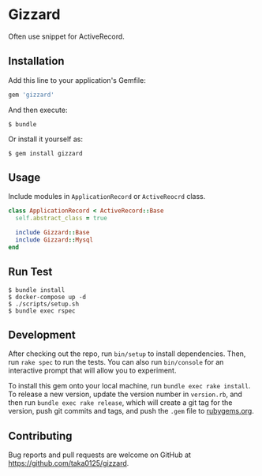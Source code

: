 # Gizzard

Often use snippet for ActiveRecord.

## Installation

Add this line to your application's Gemfile:

```ruby
gem 'gizzard'
```

And then execute:

    $ bundle

Or install it yourself as:

    $ gem install gizzard

## Usage

Include modules in `ApplicationRecord` or `ActiveReocrd` class.

```ruby
class ApplicationRecord < ActiveRecord::Base
  self.abstract_class = true

  include Gizzard::Base
  include Gizzard::Mysql
end
```

## Run Test

```
$ bundle install
$ docker-compose up -d
$ ./scripts/setup.sh
$ bundle exec rspec
```

## Development

After checking out the repo, run `bin/setup` to install dependencies. Then, run `rake spec` to run the tests. You can also run `bin/console` for an interactive prompt that will allow you to experiment.

To install this gem onto your local machine, run `bundle exec rake install`. To release a new version, update the version number in `version.rb`, and then run `bundle exec rake release`, which will create a git tag for the version, push git commits and tags, and push the `.gem` file to [rubygems.org](https://rubygems.org).

## Contributing

Bug reports and pull requests are welcome on GitHub at https://github.com/taka0125/gizzard.

